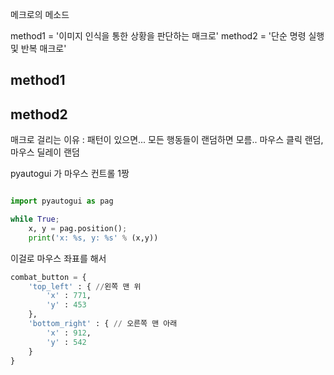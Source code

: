 
메크로의 메소드

method1 = '이미지 인식을 통한 상황을 판단하는 매크로'
method2 = '단순 명령 실행 및 반복 매크로'

## method1

## method2

매크로 걸리는 이유 : 패턴이 있으면...
	모든 행동들이 랜덤하면 모름..
		마우스 클릭 랜덤, 마우스 딜레이 랜덤

pyautogui 가 마우스 컨트롤 1짱

```python

import pyautogui as pag

while True;
	x, y = pag.position();
	print('x: %s, y: %s' % (x,y))

```
이걸로 마우스 좌표를 해서 

```python
combat_button = {
	'top_left' : { //왼쪽 맨 위
		'x' : 771,
		'y' : 453
	},
	'bottom_right' : { // 오른쪽 맨 아래
		'x' : 912,
		'y' : 542
	}
}
```
